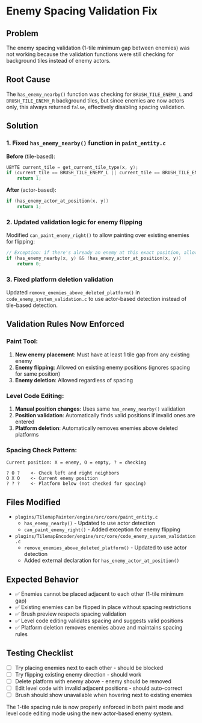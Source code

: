 # Enemy Spacing Validation Fix

## Problem
The enemy spacing validation (1-tile minimum gap between enemies) was not working because the validation functions were still checking for background tiles instead of enemy actors.

## Root Cause
The `has_enemy_nearby()` function was checking for `BRUSH_TILE_ENEMY_L` and `BRUSH_TILE_ENEMY_R` background tiles, but since enemies are now actors only, this always returned `false`, effectively disabling spacing validation.

## Solution

### 1. Fixed `has_enemy_nearby()` function in `paint_entity.c`

**Before** (tile-based):
```c
UBYTE current_tile = get_current_tile_type(x, y);
if (current_tile == BRUSH_TILE_ENEMY_L || current_tile == BRUSH_TILE_ENEMY_R)
    return 1;
```

**After** (actor-based):
```c
if (has_enemy_actor_at_position(x, y))
    return 1;
```

### 2. Updated validation logic for enemy flipping

Modified `can_paint_enemy_right()` to allow painting over existing enemies for flipping:
```c
// Exception: if there's already an enemy at this exact position, allow it (for flipping)
if (has_enemy_nearby(x, y) && !has_enemy_actor_at_position(x, y))
    return 0;
```

### 3. Fixed platform deletion validation

Updated `remove_enemies_above_deleted_platform()` in `code_enemy_system_validation.c` to use actor-based detection instead of tile-based detection.

## Validation Rules Now Enforced

### Paint Tool:
1. **New enemy placement**: Must have at least 1 tile gap from any existing enemy
2. **Enemy flipping**: Allowed on existing enemy positions (ignores spacing for same position)
3. **Enemy deletion**: Allowed regardless of spacing

### Level Code Editing:
1. **Manual position changes**: Uses same `has_enemy_nearby()` validation
2. **Position validation**: Automatically finds valid positions if invalid ones are entered
3. **Platform deletion**: Automatically removes enemies above deleted platforms

### Spacing Check Pattern:
```
Current position: X = enemy, O = empty, ? = checking

? O ?    <- Check left and right neighbors
O X O    <- Current enemy position  
? ? ?    <- Platform below (not checked for spacing)
```

## Files Modified
- `plugins/TilemapPainter/engine/src/core/paint_entity.c`
  - `has_enemy_nearby()` - Updated to use actor detection
  - `can_paint_enemy_right()` - Added exception for enemy flipping
- `plugins/TilemapEncoder/engine/src/core/code_enemy_system_validation.c`
  - `remove_enemies_above_deleted_platform()` - Updated to use actor detection
  - Added external declaration for `has_enemy_actor_at_position()`

## Expected Behavior
- ✅ Enemies cannot be placed adjacent to each other (1-tile minimum gap)
- ✅ Existing enemies can be flipped in place without spacing restrictions
- ✅ Brush preview respects spacing validation
- ✅ Level code editing validates spacing and suggests valid positions
- ✅ Platform deletion removes enemies above and maintains spacing rules

## Testing Checklist
- [ ] Try placing enemies next to each other - should be blocked
- [ ] Try flipping existing enemy direction - should work
- [ ] Delete platform with enemy above - enemy should be removed
- [ ] Edit level code with invalid adjacent positions - should auto-correct
- [ ] Brush should show unavailable when hovering next to existing enemies

The 1-tile spacing rule is now properly enforced in both paint mode and level code editing mode using the new actor-based enemy system.
